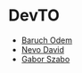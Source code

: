 # DevTO

* [Baruch Odem](https://dev.to/baruchiro)
* [Nevo David](https://dev.to/nevodavid)
* [Gabor Szabo](https://dev.to/szabgab)

